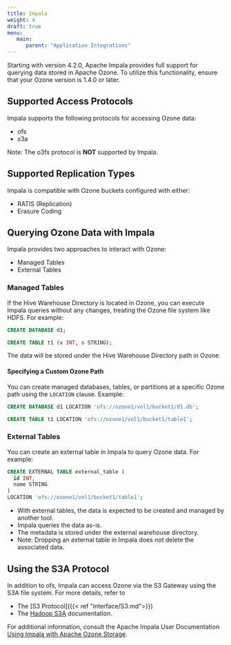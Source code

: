```yaml
---
title: Impala
weight: 4
draft: true
menu:
   main:
      parent: "Application Integrations"
---
```

<!---
  Licensed to the Apache Software Foundation (ASF) under one or more
  contributor license agreements.  See the NOTICE file distributed with
  this work for additional information regarding copyright ownership.
  The ASF licenses this file to You under the Apache License, Version 2.0
  (the "License"); you may not use this file except in compliance with
  the License.  You may obtain a copy of the License at

      http://www.apache.org/licenses/LICENSE-2.0

  Unless required by applicable law or agreed to in writing, software
  distributed under the License is distributed on an "AS IS" BASIS,
  WITHOUT WARRANTIES OR CONDITIONS OF ANY KIND, either express or implied.
  See the License for the specific language governing permissions and
  limitations under the License.
-->

Starting with version 4.2.0, Apache Impala provides full support for querying data stored in Apache Ozone. To utilize this functionality, ensure that your Ozone version is 1.4.0 or later.

## Supported Access Protocols

Impala supports the following protocols for accessing Ozone data:

* ofs
* s3a

Note: The o3fs protocol is **NOT** supported by Impala.

## Supported Replication Types

Impala is compatible with Ozone buckets configured with either:

* RATIS (Replication)
* Erasure Coding

## Querying Ozone Data with Impala

Impala provides two approaches to interact with Ozone:

* Managed Tables
* External Tables

### Managed Tables

If the Hive Warehouse Directory is located in Ozone, you can execute Impala queries without any changes, treating the Ozone file system like HDFS. For example:

```sql
CREATE DATABASE d1;
```

```sql
CREATE TABLE t1 (x INT, s STRING);
```

The data will be stored under the Hive Warehouse Directory path in Ozone.

#### Specifying a Custom Ozone Path

You can create managed databases, tables, or partitions at a specific Ozone path using the `LOCATION` clause. Example:

```sql
CREATE DATABASE d1 LOCATION 'ofs://ozone1/vol1/bucket1/d1.db';
```

```sql
CREATE TABLE t1 LOCATION 'ofs://ozone1/vol1/bucket1/table1';
```

### External Tables

You can create an external table in Impala to query Ozone data. For example:

```sql
CREATE EXTERNAL TABLE external_table (
  id INT,
  name STRING
)
LOCATION 'ofs://ozone1/vol1/bucket1/table1';
```

* With external tables, the data is expected to be created and managed by another tool.
* Impala queries the data as-is.
* The metadata is stored under the external warehouse directory.
* Note: Dropping an external table in Impala does not delete the associated data.


## Using the S3A Protocol

In addition to ofs, Impala can access Ozone via the S3 Gateway using the S3A file system. For more details, refer to 
* The [S3 Protocol]({{< ref "interface/S3.md">}})
* The [Hadoop S3A](https://hadoop.apache.org/docs/current/hadoop-aws/tools/hadoop-aws/index.html) documentation.

For additional information, consult the Apache Impala User Documentation
[Using Impala with Apache Ozone Storage](https://impala.apache.org/docs/build/html/topics/impala_ozone.html).
